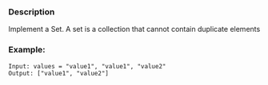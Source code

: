 ### Description

Implement a Set. A set is a collection that cannot contain duplicate elements

### Example:

```
Input: values = "value1", "value1", "value2"
Output: ["value1", "value2"]
```
